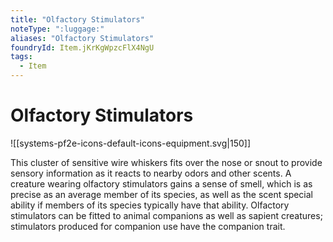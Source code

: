 ```yaml
---
title: "Olfactory Stimulators"
noteType: ":luggage:"
aliases: "Olfactory Stimulators"
foundryId: Item.jKrKgWpzcFlX4NgU
tags:
  - Item
---
```


# Olfactory Stimulators
![[systems-pf2e-icons-default-icons-equipment.svg|150]]

This cluster of sensitive wire whiskers fits over the nose or snout to provide sensory information as it reacts to nearby odors and other scents. A creature wearing olfactory stimulators gains a sense of smell, which is as precise as an average member of its species, as well as the scent special ability if members of its species typically have that ability. Olfactory stimulators can be fitted to animal companions as well as sapient creatures; stimulators produced for companion use have the companion trait.
